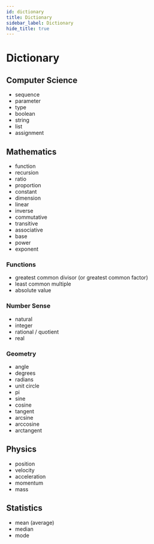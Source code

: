 ```yaml
---
id: dictionary
title: Dictionary
sidebar_label: Dictionary
hide_title: true
---
```


# Dictionary

## Computer Science

* sequence
* parameter
* type
* boolean
* string
* list
* assignment

## Mathematics

* function
* recursion
* ratio
* proportion
* constant
* dimension
* linear
* inverse
* commutative
* transitive
* associative
* base
* power
* exponent

### Functions

* greatest common divisor (or greatest common factor)
* least common multiple
* absolute value

### Number Sense

* natural
* integer
* rational / quotient
* real

### Geometry

* angle
* degrees
* radians
* unit circle
* pi
* sine
* cosine
* tangent
* arcsine
* arccosine
* arctangent

## Physics

* position
* velocity
* acceleration
* momentum
* mass

## Statistics

* mean (average)
* median
* mode
